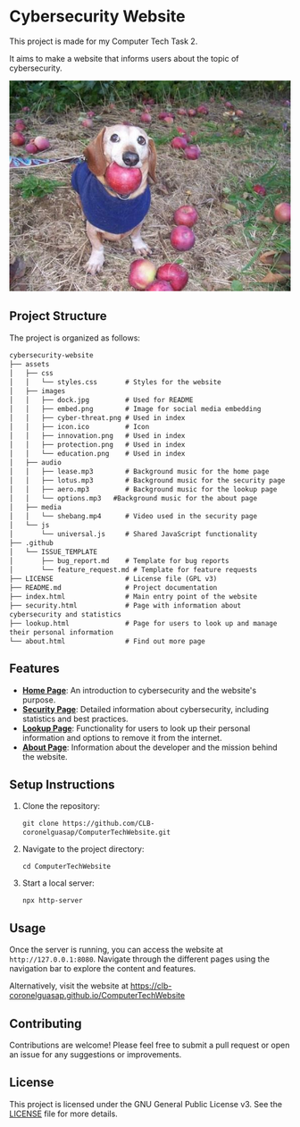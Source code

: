 # Cybersecurity Website

This project is made for my Computer Tech Task 2.

It aims to make a website that informs users about the topic of cybersecurity.

![dock](assets/images/dock.jpg)

## Project Structure

The project is organized as follows:

```
cybersecurity-website
├── assets
│   ├── css
│   │   └── styles.css       # Styles for the website
│   ├── images
│   │   ├── dock.jpg         # Used for README
│   │   ├── embed.png        # Image for social media embedding
│   │   ├── cyber-threat.png # Used in index
│   │   ├── icon.ico         # Icon
│   │   ├── innovation.png   # Used in index
│   │   ├── protection.png   # Used in index
│   │   └── education.png    # Used in index
│   ├── audio
│   │   ├── lease.mp3        # Background music for the home page
│   │   ├── lotus.mp3        # Background music for the security page
│   │   ├── aero.mp3         # Background music for the lookup page
│   │   └── options.mp3   #Background music for the about page
│   ├── media
│   │   └── shebang.mp4      # Video used in the security page
│   └── js
│       └── universal.js     # Shared JavaScript functionality
├── .github
│   └── ISSUE_TEMPLATE
│       ├── bug_report.md    # Template for bug reports
│       └── feature_request.md # Template for feature requests
├── LICENSE                  # License file (GPL v3)
├── README.md                # Project documentation
├── index.html               # Main entry point of the website
├── security.html            # Page with information about cybersecurity and statistics
├── lookup.html              # Page for users to look up and manage their personal information
└── about.html               # Find out more page
```

## Features

- [**Home Page**](index.html): An introduction to cybersecurity and the website's purpose.
- [**Security Page**](security.html): Detailed information about cybersecurity, including statistics and best practices.
- [**Lookup Page**](lookup.html): Functionality for users to look up their personal information and options to remove it from the internet.
- [**About Page**](about.html): Information about the developer and the mission behind the website.

## Setup Instructions

1. Clone the repository:
   ```
   git clone https://github.com/CLB-coronelguasap/ComputerTechWebsite.git
   ```
2. Navigate to the project directory:
   ```
   cd ComputerTechWebsite
   ```
3. Start a local server:
   ```
   npx http-server
   ```

## Usage

Once the server is running, you can access the website at `http://127.0.0.1:8080`. Navigate through the different pages using the navigation bar to explore the content and features.

Alternatively, visit the website at https://clb-coronelguasap.github.io/ComputerTechWebsite
## Contributing

Contributions are welcome! Please feel free to submit a pull request or open an issue for any suggestions or improvements.

## License

This project is licensed under the GNU General Public License v3. See the [LICENSE](LICENSE) file for more details.
